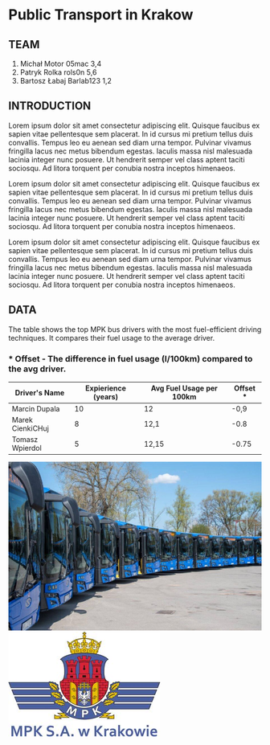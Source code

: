 # Public Transport in Krakow

## TEAM

1. Michał Motor 05mac 3,4 <br> 
2. Patryk Rolka rols0n 5,6 <br>
3. Bartosz Łabaj Barlab123 1,2 <br>  

## INTRODUCTION

Lorem ipsum dolor sit amet consectetur adipiscing elit. Quisque faucibus ex sapien vitae pellentesque sem placerat. In id cursus mi pretium tellus duis convallis. Tempus leo eu aenean sed diam urna tempor. Pulvinar vivamus fringilla lacus nec metus bibendum egestas. Iaculis massa nisl malesuada lacinia integer nunc posuere. Ut hendrerit semper vel class aptent taciti sociosqu. Ad litora torquent per conubia nostra inceptos himenaeos.

Lorem ipsum dolor sit amet consectetur adipiscing elit. Quisque faucibus ex sapien vitae pellentesque sem placerat. In id cursus mi pretium tellus duis convallis. Tempus leo eu aenean sed diam urna tempor. Pulvinar vivamus fringilla lacus nec metus bibendum egestas. Iaculis massa nisl malesuada lacinia integer nunc posuere. Ut hendrerit semper vel class aptent taciti sociosqu. Ad litora torquent per conubia nostra inceptos himenaeos.

Lorem ipsum dolor sit amet consectetur adipiscing elit. Quisque faucibus ex sapien vitae pellentesque sem placerat. In id cursus mi pretium tellus duis convallis. Tempus leo eu aenean sed diam urna tempor. Pulvinar vivamus fringilla lacus nec metus bibendum egestas. Iaculis massa nisl malesuada lacinia integer nunc posuere. Ut hendrerit semper vel class aptent taciti sociosqu. Ad litora torquent per conubia nostra inceptos himenaeos.

## DATA

The table shows the top MPK bus drivers with the most fuel-efficient driving techniques. It compares their fuel usage to the average driver.


### * Offset - The difference in fuel usage (l/100km) compared to the avg driver.
| Driver's Name | Expierience (years) | Avg Fuel Usage per 100km |  Offset * |
|---------------|---------------------|--------------------------|-----------|
| Marcin Dupala | 10 | 12 | -0,9 |
| Marek CienkiCHuj | 8 | 12,1 | -0.8 |
| Tomasz Wpierdol | 5 | 12,15 | -0.75 |

![MPK fleet](/IMG/flota_mpk.jpg)
![MPK logo](/IMG/logo_mpk.jpg)
